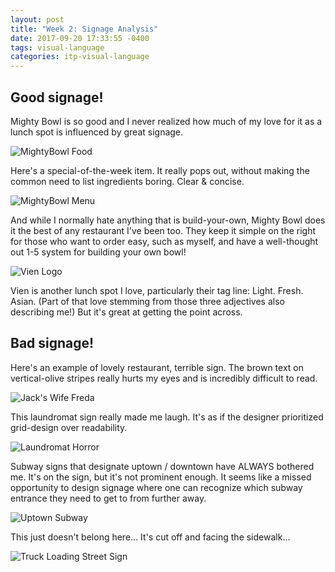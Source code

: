 ```yaml
---
layout: post
title: "Week 2: Signage Analysis"
date: 2017-09-20 17:33:55 -0400
tags: visual-language
categories: itp-visual-language
---
```


## Good signage!

Mighty Bowl is so good and I never realized how much of my love for it as a lunch spot is influenced by great signage.

![MightyBowl Food](/assets/img/visual-language/signage/mightybowl-food.jpg)

Here's a special-of-the-week item. It really pops out, without making the common need to list ingredients boring. Clear & concise.

![MightyBowl Menu](/assets/img/visual-language/signage/mightybowl-menu.jpg)

And while I normally hate anything that is build-your-own, Mighty Bowl does it the best of any restaurant I've been too. They keep it simple on the right for those who want to order easy, such as myself, and have a well-thought out 1-5 system for building your own bowl!

![Vien Logo](/assets/img/visual-language/signage/vien-logo.jpg)

Vien is another lunch spot I love, particularly their tag line: Light. Fresh. Asian. (Part of that love stemming from those three adjectives also describing me!) But it's great at getting the point across.


## Bad signage!

Here's an example of lovely restaurant, terrible sign. The brown text on vertical-olive stripes really hurts my eyes and is incredibly difficult to read.

![Jack's Wife Freda](/assets/img/visual-language/signage/jacks-wife-freda.jpg)

This laundromat sign really made me laugh. It's as if the designer prioritized grid-design over readability.

![Laundromat Horror](/assets/img/visual-language/signage/laundromat-horror.jpg)

Subway signs that designate uptown / downtown have ALWAYS bothered me. It's on the sign, but it's not prominent enough. It seems like a missed opportunity to design signage where one can recognize which subway entrance they need to get to from further away.

![Uptown Subway](/assets/img/visual-language/signage/subway-uptown.jpg)

This just doesn't belong here... It's cut off and facing the sidewalk...

![Truck Loading Street Sign](/assets/img/visual-language/signage/street-sign-truck-loading.jpg)
